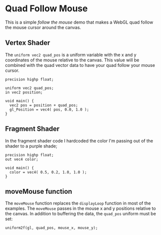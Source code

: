 # Quad Follow Mouse

This is a simple *follow the mouse* demo that makes a WebGL quad follow the mouse cursor around the canvas.


## Vertex Shader
The `uniform vec2 quad_pos` is a uniform variable with the x and y coordinates of the mouse relative to the canvas.  This value will be combined with the quad vector data to have your quad follow your mouse cursor.

```
precision highp float;

uniform vec2 quad_pos;
in vec2 position;

void main() {
  vec2 pos = position + quad_pos;
  gl_Position = vec4( pos, 0.0, 1.0 );
}
```

## Fragment Shader

In the fragment shader code I hardcoded the color I'm passing out of the shader to a purple shade;

```
precision highp float;
out vec4 color;

void main() {
  color = vec4( 0.5, 0.2, 1.0, 1.0 );
}
```

## moveMouse function

The `moveMouse` function replaces the `displayLoop` function in most of the examples.  The `moveMouse` passes in the mouse x and y positions relative to the canvas.  In addition to buffering the data, the `quad_pos` uniform must be set:

```
uniform2f(gl, quad_pos, mouse_x, mouse_y);
```
